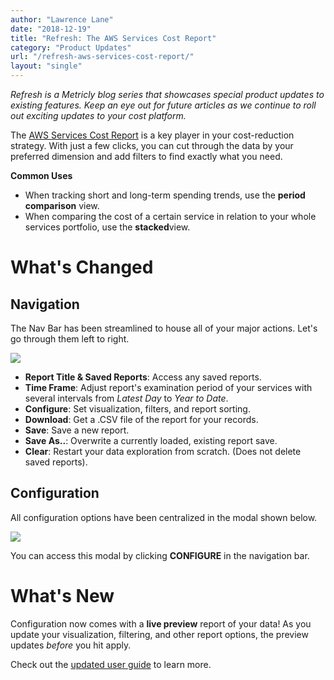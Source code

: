 ```yaml
---
author: "Lawrence Lane"
date: "2018-12-19"
title: "Refresh: The AWS Services Cost Report"
category: "Product Updates"
url: "/refresh-aws-services-cost-report/"
layout: "single"
---
```


*Refresh is a Metricly blog series that showcases special product updates to existing features. Keep an eye out for future articles as we continue to roll out exciting updates to your cost platform.*

The [AWS Services Cost Report](https://www.metricly.com/support/reports/aws-services-cost-report-user-guide/) is a key player in your cost-reduction strategy. With just a few clicks, you can cut through the data by your preferred dimension and add filters to find exactly what you need.

**Common Uses**

-   When tracking short and long-term spending trends, use the **period comparison** view.
-   When comparing the cost of a certain service in relation to your whole services portfolio, use the **stacked**view.

What's Changed
==============

Navigation
----------

The Nav Bar has been streamlined to house all of your major actions. Let's go through them left to right. 

![](https://www.metricly.com/wp-content/uploads/2018/12/refresh-aws-service-cost-report-nav-bar.png)

-   **Report Title & Saved Reports**: Access any saved reports.
-   **Time Frame**: Adjust report's examination period of your services with several intervals from *Latest Day* to *Year to Date*.
-   **Configure**: Set visualization, filters, and report sorting.
-   **Download**: Get a .CSV file of the report for your records.
-   **Save**: Save a new report.
-   **Save As..**: Overwrite a currently loaded, existing report save.
-   **Clear**: Restart your data exploration from scratch. (Does not delete saved reports).

Configuration
-------------

All configuration options have been centralized in the modal shown below.

![](https://www.metricly.com/wp-content/uploads/2018/12/refresh-aws-services-blog-configure.png)

You can access this modal by clicking **CONFIGURE** in the navigation bar.

What's New
==========

Configuration now comes with a **live preview** report of your data! As you update your visualization, filtering, and other report options, the preview updates *before* you hit apply.

Check out the [updated user guide](https://www.metricly.com/support/reports/aws-services-cost-report-user-guide/) to learn more.
